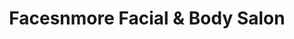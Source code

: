 ---
title: "Facesnmore Facial & Body Salon"
url: /spartanburg/facesnmore-facial-und-body-salon/
shop: Kosmetik
---